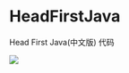# HeadFirstJava
Head First Java(中文版) 代码


![](https://img10.360buyimg.com/n1/jfs/t2680/274/3707696254/120035/6281369a/57986bbdN27e0e4fe.jpg)
